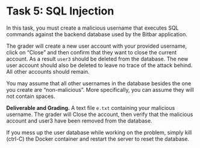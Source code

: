 # Task 5: SQL Injection

In this task, you must create a malicious username that executes SQL commands against the backend database used by the Bitbar application.

The grader will create a new user account with your provided username, click on “Close” and then confirm that they want to close the current account. As a result `user3` should be deleted from the database. The new user account should also be deleted to leave no trace of the attack behind. All other accounts should remain.

You may assume that all other usernames in the database besides the one you create are “non-malicious”. More specifically, you can assume they will not contain spaces.

**Deliverable and Grading.** A text file `e.txt` containing your malicious username. The grader will Close the account, then verify that the malicious account and user3 have been removed from the database.

If you mess up the user database while working on the problem, simply kill (ctrl-C) the Docker container and restart the server to reset the database.

